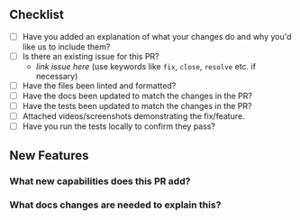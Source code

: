 <!--
    Thank you for contributing to our project!
    Provide a description of your changes below and a general summary in the title.
    Please look at the following checklist to ensure that your PR can be accepted quickly:
-->
## Checklist

- [ ] Have you added an explanation of what your changes do and why you'd like us to include them?
- [ ] Is there an existing issue for this PR?
  - _link issue here_ (use keywords like `fix`, `close`, `resolve` etc. if necessary)
- [ ] Have the files been linted and formatted?
- [ ] Have the docs been updated to match the changes in the PR?
- [ ] Have the tests been updated to match the changes in the PR?
- [ ] Attached videos/screenshots demonstrating the fix/feature.
- [ ] Have you run the tests locally to confirm they pass?

## New Features

### What new capabilities does this PR add?

### What docs changes are needed to explain this?
